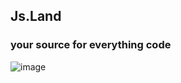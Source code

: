 ## Js.Land

### your source for everything code

![image](https://user-images.githubusercontent.com/23381860/177227579-035856cd-2f6a-44c8-9dd4-0834d82f370d.png)
